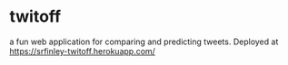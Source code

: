 # twitoff
a fun web application for comparing and predicting tweets. Deployed at https://srfinley-twitoff.herokuapp.com/
